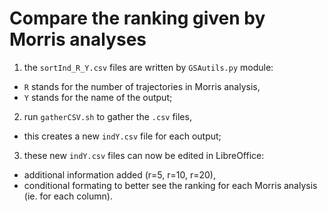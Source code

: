 # Compare the ranking given by Morris analyses

1. the `sortInd_R_Y.csv` files are written by `GSAutils.py` module:
  - `R` stands for the number of trajectories in Morris analysis,
  - `Y` stands for the name of the output;
2. run `gatherCSV.sh` to gather the `.csv` files,
  - this creates a new `indY.csv` file for each output;
3. these new `indY.csv` files can now be edited in LibreOffice:
  - additional information added (r=5, r=10, r=20),
  - conditional formating to better see the ranking for each Morris analysis (ie. for each column).


